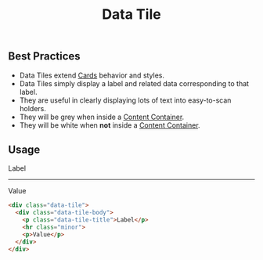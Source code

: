 ﻿---
title: Data Tile
summary: Data Tiles group related information about a category. 
tags: data tile, group, information
layout: page-guide
eleventyNavigation:
  key: Data Tile
  parent: Components
  order: 155
  excerpt: Data Tiles group related information about a category.
  img: /img/illustrations/illus-data-tiles.svg
---
 
## Best Practices

- Data Tiles extend [Cards](/components/card) behavior and styles.
- Data Tiles  simply display a label and related data corresponding to that label. 
- They are useful in clearly displaying lots of text into easy-to-scan holders.
- They will be grey when inside a [Content Container](/components/content_container/).
- They will be white when **not** inside a [Content Container](/components/content_container/).

## Usage

<div class="data-tile">
  <div class="data-tile-body">
    <p class="data-tile-title">Label</p>
    <hr class="minor">
    <p>Value</p>
  </div>
</div>


```html
<div class="data-tile">
  <div class="data-tile-body">
    <p class="data-tile-title">Label</p>
    <hr class="minor">
    <p>Value</p>
  </div>
</div>
```
